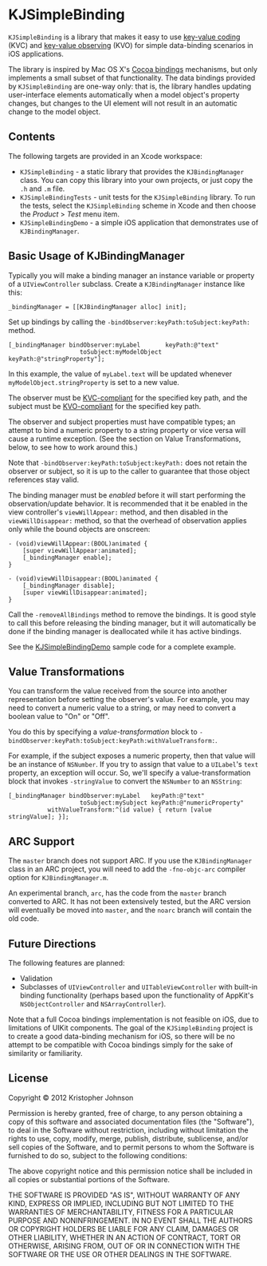 # KJSimpleBinding

`KJSimpleBinding` is a library that makes it easy to use [key-value coding](http://developer.apple.com/library/mac/#documentation/Cocoa/Conceptual/KeyValueCoding/Articles/KeyValueCoding.html) (KVC) and [key-value observing](https://developer.apple.com/library/mac/#documentation/cocoa/Conceptual/KeyValueObserving/KeyValueObserving.html) (KVO) for simple data-binding scenarios in iOS applications.

The library is inspired by Mac OS X's [Cocoa bindings](http://developer.apple.com/library/mac/#documentation/Cocoa/Conceptual/CocoaBindings/CocoaBindings.html) mechanisms, but only implements a small subset of that functionality. The data bindings provided by `KJSimpleBinding` are one-way only: that is, the library handles updating user-interface elements automatically when a model object's property changes, but changes to the UI element will not result in an automatic change to the model object.


## Contents

The following targets are provided in an Xcode workspace:

- `KJSimpleBinding` - a static library that provides the `KJBindingManager` class. You can copy this library into your own projects, or just copy the `.h` and `.m` file.
- `KJSimpleBindingTests` - unit tests for the `KJSimpleBinding` library. To run the tests, select the `KJSimpleBinding` scheme in Xcode and then choose the *Product* > *Test* menu item.
- `KJSimpleBindingDemo` - a simple iOS application that demonstrates use of `KJBindingManager`.


## Basic Usage of KJBindingManager

Typically you will make a binding manager an instance variable or property of a `UIViewController` subclass.  Create a `KJBindingManager` instance like this:

    _bindingManager = [[KJBindingManager alloc] init];
    
Set up bindings by calling the `-bindObserver:keyPath:toSubject:keyPath:` method.

    [_bindingManager bindObserver:myLabel       keyPath:@"text"
                        toSubject:myModelObject keyPath:@"stringProperty"];

In this example, the value of `myLabel.text` will be updated whenever `myModelObject.stringProperty` is set to a new value.

The observer must be [KVC-compliant](http://developer.apple.com/library/ios/#documentation/cocoa/conceptual/KeyValueCoding/Articles/Compliant.html) for the specified key path, and the subject must be [KVO-compliant](http://developer.apple.com/library/ios/#DOCUMENTATION/Cocoa/Conceptual/KeyValueObserving/Articles/KVOCompliance.html) for the specified key path. 

The observer and subject properties must have compatible types; an attempt to bind a numeric property to a string property or vice versa will cause a runtime exception. (See the section on Value Transformations, below, to see how to work around this.)

Note that `-bindObserver:keyPath:toSubject:keyPath:` does not retain the observer or subject, so it is up to the caller to guarantee that those object references stay valid.

The binding manager must be _enabled_ before it will start performing the observation/update behavior.  It is recommended that it be enabled in the view controller's `viewWillAppear:` method, and then disabled in the `viewWillDisappear:` method, so that the overhead of observation applies only while the bound objects are onscreen:

    - (void)viewWillAppear:(BOOL)animated {
        [super viewWillAppear:animated];
        [_bindingManager enable];
    }

    - (void)viewWillDisappear:(BOOL)animated {
        [_bindingManager disable];
        [super viewWillDisappear:animated];
    }

Call the `-removeAllBindings` method to remove the bindings.  It is good style to call this before releasing the binding manager, but it will automatically be done if the binding manager is deallocated while it has active bindings.

See the [KJSimpleBindingDemo](http://github.com/kristopherjohnson/KJSimpleBinding/blob/master/KJSimpleBindingDemo/ViewController.m) sample code for a complete example.


## Value Transformations

You can transform the value received from the source into another representation before setting the observer's value.  For example, you may need to convert a numeric value to a string, or may need to convert a boolean value to "On" or "Off".

You do this by specifying a _value-transformation_ block to `-bindObserver:keyPath:toSubject:keyPath:withValueTransform:`.

For example, if the subject exposes a numeric property, then that value will be an instance of `NSNumber`. If you try to assign that value to a `UILabel`'s `text` property, an exception will occur. So, we'll specify a value-transformation block that invokes `-stringValue` to convert the `NSNumber` to an `NSString`:

    [_bindingManager bindObserver:myLabel   keyPath:@"text"
                        toSubject:mySubject keyPath:@"numericProperty"
               withValueTransform:^(id value) { return [value stringValue]; }];


## ARC Support

The `master` branch does not support ARC. If you use the `KJBindingManager` class in an ARC project, you will need to add the `-fno-objc-arc` compiler option for `KJBindingManager.m`.

An experimental branch, `arc`, has the code from the `master` branch converted to ARC. It has not been extensively tested, but the ARC version will eventually be moved into `master`, and the `noarc` branch will contain the old code.


## Future Directions

The following features are planned:

- Validation
- Subclasses of `UIViewController` and `UITableViewController` with built-in binding functionality (perhaps based upon the functionality of AppKit's `NSObjectController` and `NSArrayController`).

Note that a full Cocoa bindings implementation is not feasible on iOS, due to limitations of UIKit components.  The goal of the `KJSimpleBinding` project is to create a good data-binding mechanism for iOS, so there will be no attempt to be compatible with Cocoa bindings simply for the sake of similarity or familiarity.


## License

Copyright &copy; 2012 Kristopher Johnson
 
Permission is hereby granted, free of charge, to any person obtaining a copy
of this software and associated documentation files (the "Software"), to deal
in the Software without restriction, including without limitation the rights
to use, copy, modify, merge, publish, distribute, sublicense, and/or sell
copies of the Software, and to permit persons to whom the Software is
furnished to do so, subject to the following conditions:

The above copyright notice and this permission notice shall be included in
all copies or substantial portions of the Software.

THE SOFTWARE IS PROVIDED "AS IS", WITHOUT WARRANTY OF ANY KIND, EXPRESS OR
IMPLIED, INCLUDING BUT NOT LIMITED TO THE WARRANTIES OF MERCHANTABILITY,
FITNESS FOR A PARTICULAR PURPOSE AND NONINFRINGEMENT. IN NO EVENT SHALL THE
AUTHORS OR COPYRIGHT HOLDERS BE LIABLE FOR ANY CLAIM, DAMAGES OR OTHER
LIABILITY, WHETHER IN AN ACTION OF CONTRACT, TORT OR OTHERWISE, ARISING FROM,
OUT OF OR IN CONNECTION WITH THE SOFTWARE OR THE USE OR OTHER DEALINGS IN
THE SOFTWARE.
